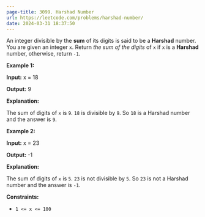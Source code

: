 ```yaml
---
page-title: 3099. Harshad Number
url: https://leetcode.com/problems/harshad-number/
date: 2024-03-31 18:37:50
---
```

An integer divisible by the **sum** of its digits is said to be a **Harshad** number. You are given an integer `x`. Return *the sum of the digits* of `x` if `x` is a **Harshad** number, otherwise, return `-1`*.*

**Example 1:**

**Input:** x = 18

**Output:** 9

**Explanation:**

The sum of digits of `x` is `9`. `18` is divisible by `9`. So `18` is a Harshad number and the answer is `9`.

**Example 2:**

**Input:** x = 23

**Output:** \-1

**Explanation:**

The sum of digits of `x` is `5`. `23` is not divisible by `5`. So `23` is not a Harshad number and the answer is `-1`.

**Constraints:**

-   `1 <= x <= 100`